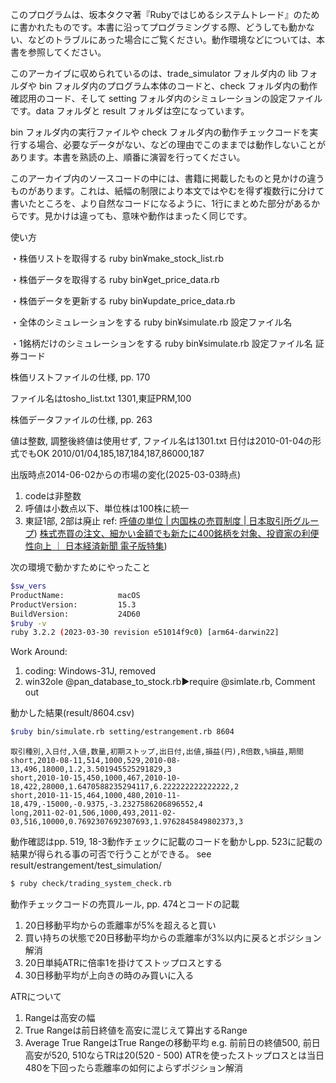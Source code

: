 このプログラムは、坂本タクマ著『Rubyではじめるシステムトレード』のために書かれたものです。本書に沿ってプログラミングする際、どうしても動かない、などのトラブルにあった場合にご覧ください。動作環境などについては、本書を参照してください。

このアーカイブに収められているのは、trade_simulator フォルダ内の lib フォルダや bin フォルダ内のプログラム本体のコードと、check フォルダ内の動作確認用のコード、そして setting フォルダ内のシミュレーションの設定ファイルです。data フォルダと result フォルダは空になっています。

bin フォルダ内の実行ファイルや check フォルダ内の動作チェックコードを実行する場合、必要なデータがない、などの理由でこのままでは動作しないことがあります。本書を熟読の上、順番に演習を行ってください。

このアーカイブ内のソースコードの中には、書籍に掲載したものと見かけの違うものがあります。これは、紙幅の制限により本文ではやむを得ず複数行に分けて書いたところを、より自然なコードになるように、1行にまとめた部分があるからです。見かけは違っても、意味や動作はまったく同じです。


使い方

・株価リストを取得する
ruby bin¥make_stock_list.rb

・株価データを取得する
ruby bin¥get_price_data.rb

・株価データを更新する
ruby bin¥update_price_data.rb

・全体のシミュレーションをする
ruby bin¥simulate.rb 設定ファイル名

・1銘柄だけのシミュレーションをする
ruby bin¥simulate.rb 設定ファイル名 証券コード


株価リストファイルの仕様, pp. 170

ファイル名はtosho_list.txt
1301,東証PRM,100

株価データファイルの仕様, pp. 263

値は整数, 調整後終値は使用せず, ファイル名は1301.txt
日付は2010-01-04の形式でもOK
2010/01/04,185,187,184,187,86000,187

出版時点2014-06-02からの市場の変化(2025-03-03時点)

1. codeは非整数
2. 呼値は小数点以下、単位株は100株に統一
3. 東証1部, 2部は廃止
ref: [呼値の単位 | 内国株の売買制度 | 日本取引所グループ](https://www.jpx.co.jp/equities/trading/domestic/07.html))
[株式売買の注文、細かい金額でも新たに400銘柄を対象、投資家の利便性向上 ｜ 日本経済新聞 電子版特集](https://ps.nikkei.com/jpx2306/index.html))

次の環境で動かすためにやったこと
```bash
$sw_vers
ProductName:            macOS
ProductVersion:         15.3
BuildVersion:           24D60
$ruby -v
ruby 3.2.2 (2023-03-30 revision e51014f9c0) [arm64-darwin22]
```
Work Around:
1. coding: Windows-31J, removed
2. win32ole @pan_database_to_stock.rb▶️require @simlate.rb, Comment out

動かした結果(result/8604.csv)
```bash
$ruby bin/simulate.rb setting/estrangement.rb 8604
```

```csv
取引種別,入日付,入値,数量,初期ストップ,出日付,出値,損益(円),R倍数,%損益,期間
short,2010-08-11,514,1000,529,2010-08-13,496,18000,1.2,3.501945525291829,3
short,2010-10-15,450,1000,467,2010-10-18,422,28000,1.6470588235294117,6.222222222222222,2
short,2010-11-15,464,1000,480,2010-11-18,479,-15000,-0.9375,-3.2327586206896552,4
long,2011-02-01,506,1000,493,2011-02-03,516,10000,0.7692307692307693,1.9762845849802373,3
```

動作確認はpp. 519, 18-3動作チェックに記載のコードを動かしpp. 523に記載の結果が得られる事の可否で行うことができる。
see result/estrangement/test_simulation/
```bash
$ ruby check/trading_system_check.rb
```
動作チェックコードの売買ルール, pp. 474とコードの記載
1. 20日移動平均からの乖離率が5%を超えると買い
2. 買い持ちの状態で20日移動平均からの乖離率が3%以内に戻るとポジション解消
3. 20日単純ATRに倍率1を掛けてストップロスとする
4. 30日移動平均が上向きの時のみ買いに入る

ATRについて
1. Rangeは高安の幅
2. True Rangeは前日終値を高安に混じえて算出するRange
3. Average True RangeはTrue Rangeの移動平均
e.g.
前前日の終値500, 前日高安が520, 510ならTRは20(520 - 500)
ATRを使ったストップロスとは当日480を下回ったら乖離率の如何によらずポジション解消
